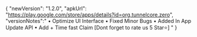 {
"newVersion": "1.2.0",
"apkUrl": "https://play.google.com/store/apps/details?id=org.tunnelcore.zero",
"versionNotes":"
• Optimize UI Interface
• Fixed Minor Bugs
• Added In App Update API
• Add + Time fast Claim
[Dont forget to rate us 5 Star⭐]
"
}
